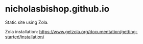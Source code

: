 # nicholasbishop.github.io

Static site using Zola.

Zola installation: https://www.getzola.org/documentation/getting-started/installation/
